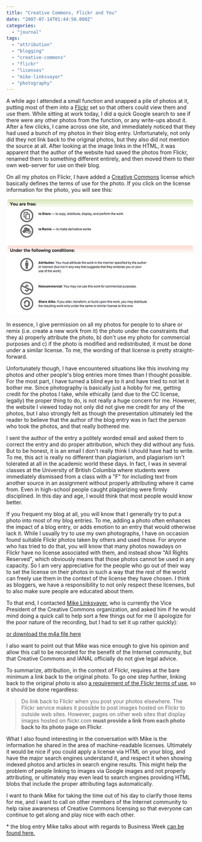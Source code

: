 ```yaml
---
title: "Creative Commons, Flickr and You"
date: "2007-07-14T01:44:56.000Z"
categories: 
  - "journal"
tags: 
  - "attribution"
  - "blogging"
  - "creative-commons"
  - "flickr"
  - "licenses"
  - "mike-linksvayer"
  - "photography"
---
```


A while ago I attended a small function and snapped a pile of photos at it, putting most of them into a [Flickr](http://www.flickr.com) set so that others could view them and use them. While sitting at work today, I did a quick Google search to see if there were any other photos from the function, or any write-ups about it. After a few clicks, I came across one site, and immediately noticed that they had used a bunch of my photos in their blog entry. Unfortunately, not only did they not link back to the original photos, but they also did not mention the source at all. After looking at the image links in the HTML, it was apparent that the author of the website had saved the photos from Flickr, renamed them to something different entirely, and then moved them to their own web-server for use on their blog.

On all my photos on Flickr, I have added a [Creative Commons](http://www.creativecommons.org) license which basically defines the terms of use for the photo. If you click on the license information for the photo, you will see this:

[![](images/803854970_9c9a5fad25.jpg)](http://www.flickr.com/photos/duanestorey/803854970/)

In essence, I give permission on all my photos for people to to share or remix (i.e. create a new work from it) the photo under the constraints that they a) properly attribute the photo, b) don't use my photo for commercial purposes and c) if the photo is modified and redistributed, it must be done under a similar license. To me, the wording of that license is pretty straight-forward.

Unfortunately though, I have encountered situations like this involving my photos and other people's blog entries more times than I thought possible. For the most part, I have turned a blind eye to it and have tried to not let it bother me. Since photography is basically just a hobby for me, getting credit for the photos I take, while ethically (and due to the CC license, legally) the proper thing to do, is not really a huge concern for me. However, the website I viewed today not only did not give me credit for any of the photos, but I also strongly felt as though the presentation ultimately led the reader to believe that the author of the blog entry was in fact the person who took the photos, and that really bothered me.

I sent the author of the entry a politely worded email and asked them to correct the entry and do proper attribution, which they did without any fuss. But to be honest, it is an email I don't really think I should have had to write. To me, this act is really no different than plagiarism, and plagiarism isn't tolerated at all in the academic world these days. In fact, I was in several classes at the University of British Columbia where students were immediately dismissed from a class with a "F" for including text from another source in an assignment without properly attributing where it came from. Even in high-school people caught plagiarizing were firmly disciplined. In this day and age, I would think that most people would know better.

If you frequent my blog at all, you will know that I generally try to put a photo into most of my blog entries. To me, adding a photo often enhances the impact of a blog entry, or adds emotion to an entry that would otherwise lack it. While I usually try to use my own photographs, I have on occasion found suitable Flickr photos taken by others and used those. For anyone who has tried to do that, you will know that many photos nowadays on Flickr have no license associated with them, and instead show "All Rights Reserved", which obviously means that those photos cannot be used in any capacity. So I am very appreciative for the people who go out of their way to set the license on their photos in such a way that the rest of the world can freely use them in the context of the license they have chosen. I think as bloggers, we have a responsibility to not only respect these licenses, but to also make sure people are educated about them.

To that end, I contacted [Mike Linksvayer](http://creativecommons.org/about/people/#21), who is currently the Vice President of the Creative Commons organization, and asked him if he would mind doing a quick call to help sort a few things out for me (I apologize for the poor nature of the recording, but I had to set it up rather quickly):

 [or download the m4a file here](http://www.migratorynerd.com/podcasts/cc_call.m4a)

I also want to point out that Mike was nice enough to give his opinion and allow this call to be recorded for the benefit of the Internet community, but that Creative Commons and IANAL officially do not give legal advice.

To summarize, attribution, in the context of Flickr, requires at the bare minimum a link back to the original photo. To go one step further, linking back to the original photo is also [a requirement of the Flickr terms of use](http://www.flickr.com/guidelines.gne), so it should be done regardless:

> Do link back to Flickr when you post your photos elsewhere. The Flickr service makes it possible to post images hosted on Flickr to outside web sites. However, pages on other web sites that display images hosted on flickr.com **must provide a link from each photo back to its photo page on Flickr**.

What I also found interesting in the conversation with Mike is the information he shared in the area of machine-readable licenses. Ultimately it would be nice if you could apply a license via HTML on your blog, and have the major search engines understand it, and respect it when showing indexed photos and articles in search engine results. This might help the problem of people linking to images via Google images and not properly attributing, or ultimately may even lead to search engines providing HTML blobs that include the proper attributing tags automatically.

I want to thank Mike for taking the time out of his day to clarify those items for me, and I want to call on other members of the Internet community to help raise awareness of Creative Commons licensing so that everyone can continue to get along and play nice with each other.

\* the blog entry Mike talks about with regards to Business Week [can be found here.](http://joi.ito.com/archives/2007/07/13/my_picture_of_pierre_in_businessweek.html)
